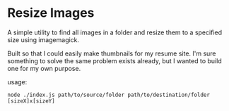 # Resize Images

A simple utility to find all images in a folder and resize them to a specified
size using imagemagick.

Built so that I could easily make thumbnails for my resume site. I'm sure
something to solve the same problem exists already, but I wanted to build one for
my own purpose.

usage:

    node ./index.js path/to/source/folder path/to/destination/folder [sizeX]x[sizeY]
